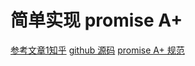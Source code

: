 # 简单实现 promise A+

[参考文章1知乎](https://zhuanlan.zhihu.com/p/21834559)
[github 源码](https://github.com/xieranmaya/Promise3)
[promise A+ 规范](https://promisesaplus.com/#point-46)

